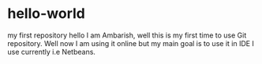 # hello-world
my first repository
hello I am Ambarish, well this is my first time to use Git repository.
Well now I am using it online but my main goal is to use it in IDE I use
currently i.e Netbeans.
